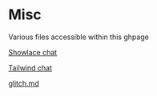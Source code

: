 # Misc
Various files accessible within this ghpage

[Showlace chat](https://backspaces.github.io/misc/shoelace/shoelaceChat.html)

[Tailwind chat](https://backspaces.github.io/misc/tailwind/tailwindChat.html)

[glitch.md](https://backspaces.github.io/misc/files/glitch.md)
